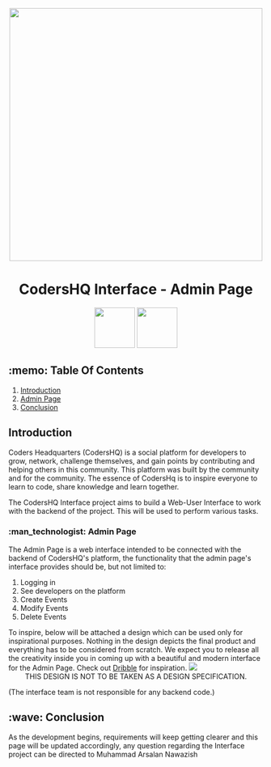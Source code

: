 <p align="center">
 <img width="500" src="https://www.arsal.xyz/CHQAssets/CHQLogoBlackBG.png">
 <h1 align="center">CodersHQ Interface - Admin Page</h1>
</p>

<p align="center">
 <a href="https://opensource.org/licenses/MIT" target="_blank"><img width="80" src="https://img.shields.io/badge/License-MIT-red.svg"></a>
 <a href="https://discord.gg/X3vZZxK3KQ" target="_blank"><img width="80" src="https://img.shields.io/badge/Discord-%237289DA.svg?style=for-the-badge&logo=discord&logoColor=white"></a>
</p>

<h2>:memo: Table Of Contents</h2>
<ol>
  <li><a href="#introduction">Introduction</a></li>
  <li><a href="#adminpage">Admin Page</a></li>
  <li><a href="#conclusion">Conclusion</a></li>
</ol>

<h2 id="introduction">Introduction</h2>
<p>Coders Headquarters (CodersHQ) is a social platform for developers to grow, network, challenge themselves, and gain points by contributing and helping others in this community. This platform was built by the community and for the community. The essence of CodersHq is to inspire everyone to learn to code, share knowledge and learn together. <br/>

The CodersHQ Interface project aims to build a Web-User Interface to work with the backend of the project. This will be used to perform various tasks.</p>

<h3 id="adminpage">:man_technologist: Admin Page</h3>
<p> The Admin Page is a web interface intended to be connected with the backend of CodersHQ's platform, the functionality that the admin page's interface provides should be, but not limited to:
  <ol>
    <li>Logging in</li>
    <li>See developers on the platform</li>
    <li>Create Events</li>
    <li>Modify Events</li>
    <li>Delete Events</li>
  </ol>
To inspire, below will be attached a design which can be used only for inspirational purposes. Nothing in the design depicts the final product and everything has to be considered from scratch. We expect you to release all the creativity inside you in coming up with a beautiful and modern interface for the Admin Page. Check out <a href="https://dribbble.com/" target="_blank">Dribble</a> for inspiration.


<img src="https://www.arsal.xyz/CHQAssets/CHQ-AdminPage.png">
<center>THIS DESIGN IS NOT TO BE TAKEN AS A DESIGN SPECIFICATION.</center>

(The interface team is not responsible for any backend code.)</p>

<h2 id="conclusion">:wave: Conclusion</h2>
<p>As the development begins, requirements will keep getting clearer and this page will be updated accordingly, any question regarding the Interface project can be directed to Muhammad Arsalan Nawazish</p>

